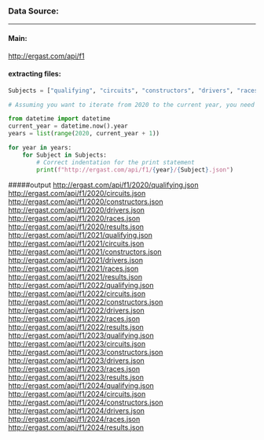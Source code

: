 ### Data Source:
---
#### Main:
http://ergast.com/api/f1

#### extracting files:
````python
Subjects = ["qualifying", "circuits", "constructors", "drivers", "races", "results"]

# Assuming you want to iterate from 2020 to the current year, you need to use the correct range

from datetime import datetime
current_year = datetime.now().year
years = list(range(2020, current_year + 1))

for year in years:
    for Subject in Subjects:
        # Correct indentation for the print statement
        print(f"http://ergast.com/api/f1/{year}/{Subject}.json")
````
#####output
http://ergast.com/api/f1/2020/qualifying.json
http://ergast.com/api/f1/2020/circuits.json
http://ergast.com/api/f1/2020/constructors.json
http://ergast.com/api/f1/2020/drivers.json
http://ergast.com/api/f1/2020/races.json
http://ergast.com/api/f1/2020/results.json
http://ergast.com/api/f1/2021/qualifying.json
http://ergast.com/api/f1/2021/circuits.json
http://ergast.com/api/f1/2021/constructors.json
http://ergast.com/api/f1/2021/drivers.json
http://ergast.com/api/f1/2021/races.json
http://ergast.com/api/f1/2021/results.json
http://ergast.com/api/f1/2022/qualifying.json
http://ergast.com/api/f1/2022/circuits.json
http://ergast.com/api/f1/2022/constructors.json
http://ergast.com/api/f1/2022/drivers.json
http://ergast.com/api/f1/2022/races.json
http://ergast.com/api/f1/2022/results.json
http://ergast.com/api/f1/2023/qualifying.json
http://ergast.com/api/f1/2023/circuits.json
http://ergast.com/api/f1/2023/constructors.json
http://ergast.com/api/f1/2023/drivers.json
http://ergast.com/api/f1/2023/races.json
http://ergast.com/api/f1/2023/results.json
http://ergast.com/api/f1/2024/qualifying.json
http://ergast.com/api/f1/2024/circuits.json
http://ergast.com/api/f1/2024/constructors.json
http://ergast.com/api/f1/2024/drivers.json
http://ergast.com/api/f1/2024/races.json
http://ergast.com/api/f1/2024/results.json
